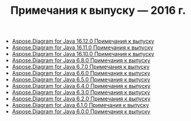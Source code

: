 ﻿---
title: Примечания к выпуску — 2016 г.
type: docs
weight: 50
url: /ru/java/release-notes-2016/
---
- [Aspose.Diagram for Java 16.12.0 Примечания к выпуску](/diagram/ru/java/aspose-diagram-for-java-16-12-0-release-notes/)
- [Aspose.Diagram for Java 16.11.0 Примечания к выпуску](/diagram/ru/java/aspose-diagram-for-java-16-11-0-release-notes/)
- [Aspose.Diagram for Java 16.10.0 Примечания к выпуску](/diagram/ru/java/aspose-diagram-for-java-16-10-0-release-notes/)
- [Aspose.Diagram for Java 6.8.0 Примечания к выпуску](/diagram/ru/java/aspose-diagram-for-java-6-8-0-release-notes/)
- [Aspose.Diagram for Java 6.7.0 Примечания к выпуску](/diagram/ru/java/aspose-diagram-for-java-6-7-0-release-notes/)
- [Aspose.Diagram for Java 6.6.0 Примечания к выпуску](/diagram/ru/java/aspose-diagram-for-java-6-6-0-release-notes/)
- [Aspose.Diagram for Java 6.5.0 Примечания к выпуску](/diagram/ru/java/aspose-diagram-for-java-6-5-0-release-notes/)
- [Aspose.Diagram for Java 6.4.0 Примечания к выпуску](/diagram/ru/java/aspose-diagram-for-java-6-4-0-release-notes/)
- [Aspose.Diagram for Java 6.3.0 Примечания к выпуску](/diagram/ru/java/aspose-diagram-for-java-6-3-0-release-notes/)
- [Aspose.Diagram for Java 6.2.0 Примечания к выпуску](/diagram/ru/java/aspose-diagram-for-java-6-2-0-release-notes/)
- [Aspose.Diagram for Java 6.1.0 Примечания к выпуску](/diagram/ru/java/aspose-diagram-for-java-6-1-0-release-notes/)
- [Aspose.Diagram for Java 6.0.0 Примечания к выпуску](/diagram/ru/java/aspose-diagram-for-java-6-0-0-release-notes/)
